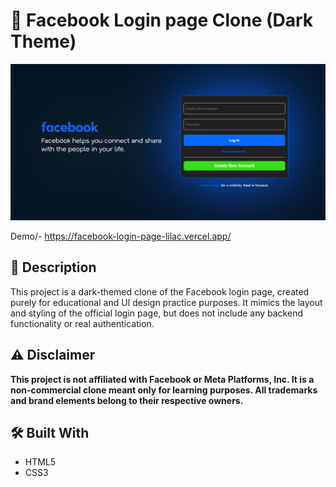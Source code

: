 # 📄 Facebook Login page Clone (Dark Theme)

![Page Screenshot](./image.png)

Demo/- https://facebook-login-page-lilac.vercel.app/

## 📝 Description

This project is a dark-themed clone of the Facebook login page, created purely for educational and UI design practice purposes.
It mimics the layout and styling of the official login page, but does not include any backend functionality or real authentication.

## ⚠️ Disclaimer

**This project is not affiliated with Facebook or Meta Platforms, Inc.
It is a non-commercial clone meant only for learning purposes.
All trademarks and brand elements belong to their respective owners.**

## 🛠️ Built With

- HTML5
- CSS3
